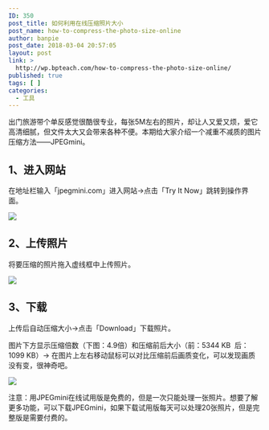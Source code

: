 ```yaml
---
ID: 350
post_title: 如何利用在线压缩照片大小
post_name: how-to-compress-the-photo-size-online
author: banpie
post_date: 2018-03-04 20:57:05
layout: post
link: >
  http://wp.bpteach.com/how-to-compress-the-photo-size-online/
published: true
tags: [ ]
categories:
  - 工具
---
```

出门旅游带个单反感觉很酷很专业，每张5M左右的照片，却让人又爱又烦，爱它高清细腻，但文件太大又会带来各种不便。本期给大家介绍一个减重不减质的图片压缩方法——JPEGmini。

## 1、进入网站

在地址栏输入「jpegmini.com」进入网站-&gt;点击「Try It Now」跳转到操作界面。

![](http://mmbiz.qpic.cn/mmbiz/z3T1vlHdIXibUrMzj2kEfAic8Dy2VbUQxK1Ae7OubR7V4Ytquicq3MenWMGseg7Ds5XSTUumsAUlQBoNQhv1JiaOKw/0)

## 2、上传照片

将要压缩的照片拖入虚线框中上传照片。

![](http://mmbiz.qpic.cn/mmbiz/z3T1vlHdIXibUrMzj2kEfAic8Dy2VbUQxKxibm8WrHuLPeqkAYsuEiclIibFBDXib8iczd0HtPB6M2VlI9ykMtaQyIUVA/0)

## 3、下载

上传后自动压缩大小-&gt;点击「Download」下载照片。

图片下方显示压缩倍数（下图：4.9倍）和压缩前后大小（前：5344 KB  后：1099 KB）-&gt; 在图片上左右移动鼠标可以对比压缩前后画质变化，可以发现画质没有变，很神奇吧。

![](http://mmbiz.qpic.cn/mmbiz/z3T1vlHdIXibUrMzj2kEfAic8Dy2VbUQxKbOSu7VXKHet3Oab5vhsibzdDU3Fs8MIibkGPcZlficxw0RJBkSAyPVJTQ/0)

注意：用JPEGmini在线试用版是免费的，但是一次只能处理一张照片。想要了解更多功能，可以下载JPEGmini，如果下载试用版每天可以处理20张照片，但是完整版是需要付费的。